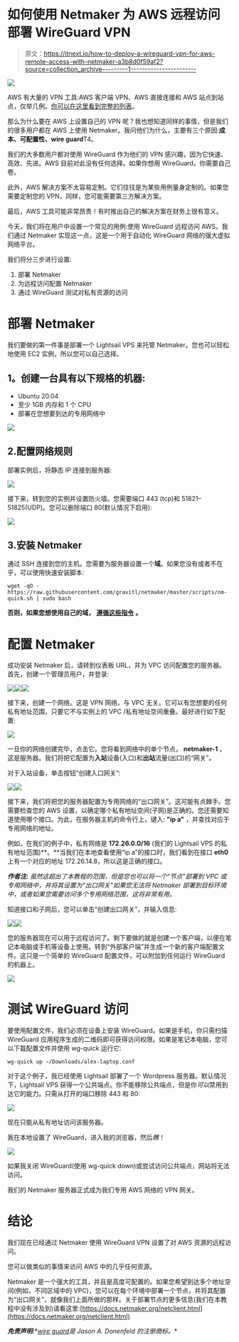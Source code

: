 # 如何使用 Netmaker 为 AWS 远程访问部署 WireGuard VPN

> 原文：<https://itnext.io/how-to-deploy-a-wireguard-vpn-for-aws-remote-access-with-netmaker-a3b8d0f59af2?source=collection_archive---------1----------------------->

![](img/d2c161c5b6ea35b007c19ddd8f8a6de8.png)

AWS 有大量的 VPN 工具:AWS 客户端 VPN、AWS 直接连接和 AWS 站点到站点，仅举几例。[你可以在这里看到完整的列表](https://docs.aws.amazon.com/whitepapers/latest/aws-vpc-connectivity-options/introduction.html)。

那么为什么要在 AWS 上设置自己的 VPN 呢？我也想知道同样的事情，但是我们的很多用户都在 AWS 上使用 Netmaker。我问他们为什么，主要有三个原因:**成本、可配置性、wire guard**T4。

我们的大多数用户都对使用 WireGuard 作为他们的 VPN 感兴趣，因为它快速、高效、先进。AWS 目前对此没有任何选择。如果你想用 WireGuard，你需要自己卷。

此外，AWS 解决方案不太容易定制。它们往往是为某些用例量身定制的。如果您需要定制您的 VPN，同样，您可能需要第三方解决方案。

最后，AWS 工具可能非常昂贵！有时推出自己的解决方案在财务上很有意义。

今天，我们将在用户中设置一个常见的用例:使用 WireGuard 远程访问 AWS。我们通过 Netmaker 实现这一点，这是一个用于自动化 WireGuard 网络的强大虚拟网络平台。

我们将分三步进行设置:

1.  部署 Netmaker
2.  为远程访问配置 Netmaker
3.  通过 WireGuard 测试对私有资源的访问

# 部署 Netmaker

我们要做的第一件事是部署一个 Lightsail VPS 来托管 Netmaker。您也可以轻松地使用 EC2 实例，所以您可以自己选择。

## **1。创建一台具有以下规格的机器:**

*   Ubuntu 20.04
*   至少 1GB 内存和 1 个 CPU
*   部署在您想要到达的专用网络中

![](img/e9f53075663641fd195fd44aa155abc6.png)

## 2.配置网络规则

部署实例后，将静态 IP 连接到服务器:

![](img/1230a3de585e92e0bfd2a5939a624d09.png)

接下来，转到您的实例并设置防火墙。您需要端口 443 (tcp)和 51821–51825(UDP)。您可以删除端口 80(默认情况下启用):

![](img/0b6dd1ca9db96f27cb05ba6529c458a8.png)

## 3.安装 Netmaker

通过 SSH 连接到您的主机。您需要为服务器设置一个**域**。如果您没有或者不在乎，可以使用快速安装脚本:

```
wget -qO - https://raw.githubusercontent.com/gravitl/netmaker/master/scripts/nm-quick.sh | sudo bash
```

**否则，如果您想使用自己的域，** [**遵循这些指令**](https://docs.netmaker.org/quick-start.html) **。**

# 配置 Netmaker

成功安装 Netmaker 后，请转到仪表板 URL，并为 VPC 访问配置您的服务器。首先，创建一个管理员用户，并登录:

![](img/48ea0eafa019d524b23de1f4a8f8cd77.png)![](img/2a69743214a099f85fa0ffd41176033b.png)![](img/679618a9be77e08b2284b4f80e430bc3.png)

接下来，创建一个网络。这是 VPN 网络，与 VPC 无关。它可以有您想要的任何私有地址范围，只要它不与实例上的 VPC /私有地址空间重叠。最好进行如下配置:

![](img/0453956eb28c8c34552d723269086a70.png)

一旦你的网络创建完毕，点击它。您将看到网络中的单个节点， **netmaker-1** 。这是服务器。我们将把它配置为**入站**设备(入口)和**出站**流量(出口)的“网关”。

对于入站设备，单击按钮“创建入口网关”:

![](img/306d50e4230d57ede901513690e87dcc.png)![](img/a16624075a1add938eeee2f4fae98443.png)

接下来，我们将把您的服务器配置为专用网络的“出口网关”。这可能有点棘手。您需要检查您的 AWS 设置，以确定哪个私有地址空间(子网)是正确的。您还需要知道使用哪个接口。为此，在服务器主机的命令行上，键入: **"ip a"** ，并查找对应于专用网络的地址。

例如，在我们的例子中，私有网络是 **172.26.0.0/16** (我们的 Lightsail VPS 的私有地址范围)**。**当我们在本地查看使用“ip a”的接口时，我们看到在接口 **eth0** 上有一个对应的地址 172.26.14.8，所以这是正确的接口。

***作者注:*** *虽然这超出了本教程的范围，但是您也可以将一个“节点”部署到 VPC 或专用网络中，并将其设置为“出口网关”如果您无法将 Netmaker 部署到目标环境中，或者如果您需要访问多个专用网络范围，这将非常有用。*

知道接口和子网后，您可以单击“创建出口网关”，并输入信息:

![](img/ccb49b8803387edd10fe51262bfa05d5.png)![](img/30bc89f9960e54ab4aaf85aebbe4b238.png)

您的服务器现在可以用于远程访问了。剩下要做的就是创建一个客户端，以便在笔记本电脑或手机等设备上使用。转到“外部客户端”并生成一个新的客户端配置文件。这只是一个简单的 WireGuard 配置文件，可以附加到任何运行 WireGuard 的机器上。

![](img/a97236821020290a69b8eac76ad6b521.png)

# 测试 WireGuard 访问

要使用配置文件，我们必须在设备上安装 WireGuard。如果是手机，你只需扫描 WireGuard 应用程序生成的二维码即可获得访问权限。如果是笔记本电脑，您可以下载配置文件并使用 wg-quick 运行它:

```
wg-quick up ~/Downloads/alex-laptop.conf
```

对于这个例子，我已经使用 Lightsail 部署了一个 Wordpress 服务器。默认情况下，Lightsail VPS 获得一个公共端点。你不能移除公共端点，但是你*可以*禁用到达它的能力。只需从打开的端口移除 443 和 80:

![](img/6269d9653e8479c48363f676d2f5c540.png)

现在只能从私有地址访问该服务器。

我在本地设置了 WireGuard，进入我的浏览器，然后*瞧*！

![](img/bd2b1f127038eab9c1be36ba0796d32c.png)

如果我关闭 WireGuard(使用 wg-quick down)或尝试访问公共端点，网站将无法访问。

我们的 Netmaker 服务器正式成为我们专用 AWS 网络的 VPN 网关。

# 结论

我们现在已经通过 Netmaker 使用 WireGuard VPN 设置了对 AWS 资源的远程访问。

您可以做类似的事情来访问 AWS 中的几乎任何资源。

Netmaker 是一个强大的工具，并且是高度可配置的。如果您希望到达多个地址空间(例如，不同区域中的 VPC)，您可以在每个环境中部署一个节点，并将其配置为“出口网关”，就像我们上面所做的那样。关于部署节点的更多信息(我们在本教程中没有涉及到)请看这里:[https://docs.netmaker.org/netclient.html](https://docs.netmaker.org/netclient.html)

***免责声明:****[*wire guard*](https://wireguard.com/)*是 Jason A. Donenfeld 的注册商标。**